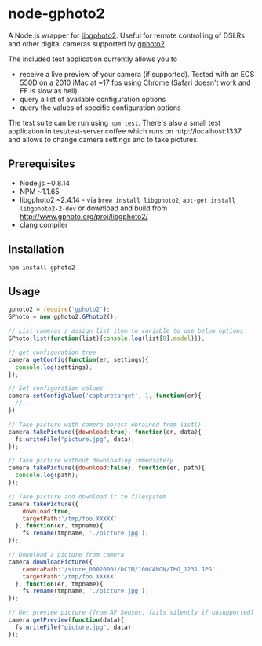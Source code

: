 # node-gphoto2
A Node.js wrapper for [libgphoto2](http://www.gphoto.org). Useful for remote controlling of DSLRs and other digital cameras supported by [gphoto2](http://www.gphoto.org).


The included test application currently allows you to

* receive a live preview of your camera (if supported). Tested with an EOS 550D on a 2010 iMac at ~17 fps using Chrome (Safari doesn't work and FF is slow as hell).
* query a list of available configuration options
* query the values of specific configuration options

The test suite can be run using ``npm test``. There's also a small test application in test/test-server.coffee which runs on http://localhost:1337 and allows to change camera settings and to
take pictures.

## Prerequisites
* Node.js ~0.8.14
* NPM ~1.1.65
* libgphoto2 ~2.4.14 - via ``brew install libgphoto2``, ``apt-get install libgphoto2-2-dev`` or download and build from http://www.gphoto.org/proj/libgphoto2/
* clang compiler

## Installation
    npm install gphoto2

## Usage
```javascript
gphoto2 = require('gphoto2');
GPhoto = new gphoto2.GPhoto2();

// List cameras / assign list item to variable to use below options
GPhoto.list(function(list){console.log(list[0].model)});

// get configuration tree
camera.getConfig(function(er, settings){
  console.log(settings);
});

// Set configuration values
camera.setConfigValue('capturetarget', 1, function(er){
  //...
})

// Take picture with camera object obtained from list()
camera.takePicture({download:true}, function(er, data){
  fs.writeFile("picture.jpg", data);
});

// Take picture without downloading immediately
camera.takePicture({download:false}, function(er, path){
  console.log(path);
});

// Take picture and download it to filesystem
camera.takePicture({
    download:true,
    targetPath:'/tmp/foo.XXXXX'
  }, function(er, tmpname){
    fs.rename(tmpname, './picture.jpg');
});

// Download a picture from camera
camera.downloadPicture({
    cameraPath:'/store_00020001/DCIM/100CANON/IMG_1231.JPG',
    targetPath:'/tmp/foo.XXXXX'
  }, function(er, tmpname){
    fs.rename(tmpname, './picture.jpg');
});

// Get preview picture (from AF Sensor, fails silently if unsupported)
camera.getPreview(function(data){
  fs.writeFile("picture.jpg", data);
});
```
